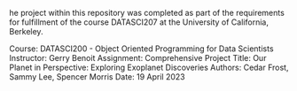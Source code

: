 he project within this repository was completed as part of the requirements for fulfillment of the course DATASCI207 at the University of California, Berkeley.

Course: DATASCI200 - Object Oriented Programming for Data Scientists
Instructor: Gerry Benoit
Assignment: Comprehensive Project
Title: Our Planet in Perspective: Exploring Exoplanet Discoveries
Authors: Cedar Frost, Sammy Lee, Spencer Morris
Date: 19 April 2023
